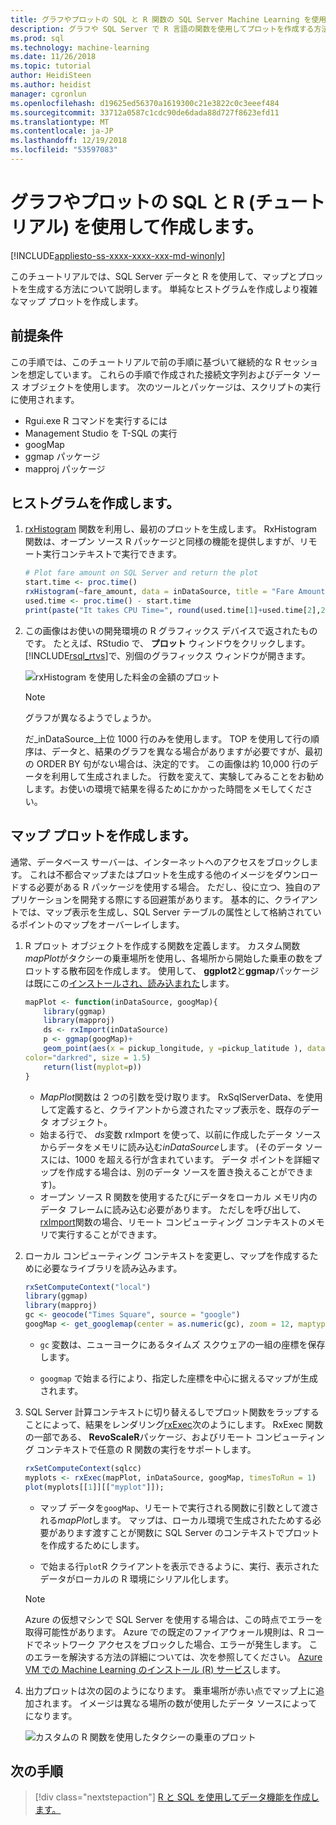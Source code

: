 ```yaml
---
title: グラフやプロットの SQL と R 関数の SQL Server Machine Learning を使用して作成します。
description: グラフや SQL Server で R 言語の関数を使用してプロットを作成する方法を示すチュートリアルです。
ms.prod: sql
ms.technology: machine-learning
ms.date: 11/26/2018
ms.topic: tutorial
author: HeidiSteen
ms.author: heidist
manager: cgronlun
ms.openlocfilehash: d19625ed56370a1619300c21e3822c0c3eeef484
ms.sourcegitcommit: 33712a0587c1cdc90de6dada88d727f8623efd11
ms.translationtype: MT
ms.contentlocale: ja-JP
ms.lasthandoff: 12/19/2018
ms.locfileid: "53597083"
---
```

# <a name="create-graphs-and-plots-using-sql-and-r-walkthrough"></a>グラフやプロットの SQL と R (チュートリアル) を使用して作成します。
[!INCLUDE[appliesto-ss-xxxx-xxxx-xxx-md-winonly](../../includes/appliesto-ss-xxxx-xxxx-xxx-md-winonly.md)]

このチュートリアルでは、SQL Server データと R を使用して、マップとプロットを生成する方法について説明します。 単純なヒストグラムを作成しより複雑なマップ プロットを作成します。

## <a name="prerequisites"></a>前提条件

この手順では、このチュートリアルで前の手順に基づいて継続的な R セッションを想定しています。 これらの手順で作成された接続文字列およびデータ ソース オブジェクトを使用します。 次のツールとパッケージは、スクリプトの実行に使用されます。

+ Rgui.exe R コマンドを実行するには
+ Management Studio を T-SQL の実行
+ googMap
+ ggmap パッケージ
+ mapproj パッケージ

## <a name="create-a-histogram"></a>ヒストグラムを作成します。

1. [rxHistogram](https://docs.microsoft.com/r-server/r-reference/revoscaler/rxdatasource) 関数を利用し、最初のプロットを生成します。  RxHistogram 関数は、オープン ソース R パッケージと同様の機能を提供しますが、リモート実行コンテキストで実行できます。

    ```R
    # Plot fare amount on SQL Server and return the plot
    start.time <- proc.time()
    rxHistogram(~fare_amount, data = inDataSource, title = "Fare Amount Histogram")
    used.time <- proc.time() - start.time
    print(paste("It takes CPU Time=", round(used.time[1]+used.time[2],2), " seconds, Elapsed Time=", round(used.time[3],2), " seconds to generate plot.", sep=""))
    ```

2. この画像はお使いの開発環境の R グラフィックス デバイスで返されたものです。  たとえば、RStudio で、 **プロット** ウィンドウをクリックします。  [!INCLUDE[rsql_rtvs](../../includes/rsql-rtvs-md.md)]で、別個のグラフィックス ウィンドウが開きます。

    ![rxHistogram を使用した料金の金額のプロット](media/rsql-e2e-rxhistogramresult.png "rxHistogram を使用した料金の金額のプロット")

    > [!NOTE]
    > グラフが異なるようでしょうか。
    >  
    > だ_inDataSource_上位 1000 行のみを使用します。 TOP を使用して行の順序は、データと、結果のグラフを異なる場合がありますが必要ですが、最初の ORDER BY 句がない場合は、決定的です。
    > この画像は約 10,000 行のデータを利用して生成されました。 行数を変えて、実験してみることをお勧めします。お使いの環境で結果を得るためにかかった時間をメモしてください。

## <a name="create-a-map-plot"></a>マップ プロットを作成します。

通常、データベース サーバーは、インターネットへのアクセスをブロックします。 これは不都合マップまたはプロットを生成する他のイメージをダウンロードする必要がある R パッケージを使用する場合。 ただし、役に立つ、独自のアプリケーションを開発する際にする回避策があります。 基本的に、クライアントでは、マップ表示を生成し、SQL Server テーブルの属性として格納されているポイントのマップをオーバーレイします。

1. R プロット オブジェクトを作成する関数を定義します。 カスタム関数*mapPlot*がタクシーの乗車場所を使用し、各場所から開始した乗車の数をプロットする散布図を作成します。 使用して、 **ggplot2**と**ggmap**パッケージは既にこの[インストールされ、読み込まれた](walkthrough-data-science-end-to-end-walkthrough.md#add-packages)します。

    ```R
    mapPlot <- function(inDataSource, googMap){
        library(ggmap)
        library(mapproj)
        ds <- rxImport(inDataSource)
        p <- ggmap(googMap)+
        geom_point(aes(x = pickup_longitude, y =pickup_latitude ), data=ds, alpha =.5,
    color="darkred", size = 1.5)
        return(list(myplot=p))
    }
    ```

    + *MapPlot*関数は 2 つの引数を受け取ります。 RxSqlServerData、を使用して定義すると、クライアントから渡されたマップ表示を、既存のデータ オブジェクト。
    + 始まる行で、 *ds*変数 rxImport を使って、以前に作成したデータ ソースからデータをメモリに読み込む*inDataSource*します。 (そのデータ ソースには、1000 を超える行が含まれています。 データ ポイントを詳細マップを作成する場合は、別のデータ ソースを置き換えることができます)。
    + オープン ソース R 関数を使用するたびにデータをローカル メモリ内のデータ フレームに読み込む必要があります。 ただしを呼び出して、 [rxImport](https://docs.microsoft.com/r-server/r-reference/revoscaler/rximport)関数の場合、リモート コンピューティング コンテキストのメモリで実行することができます。

2. ローカル コンピューティング コンテキストを変更し、マップを作成するために必要なライブラリを読み込みます。

    ```R
    rxSetComputeContext("local")
    library(ggmap)
    library(mapproj)
    gc <- geocode("Times Square", source = "google")
    googMap <- get_googlemap(center = as.numeric(gc), zoom = 12, maptype = 'roadmap', color = 'color');
    ```

    + `gc` 変数は、ニューヨークにあるタイムズ スクウェアの一組の座標を保存します。

    + `googmap` で始まる行により、指定した座標を中心に据えるマップが生成されます。

3. SQL Server 計算コンテキストに切り替えるしでプロット関数をラップすることによって、結果をレンダリング[rxExec](https://docs.microsoft.com/r-server/r-reference/revoscaler/rxexec)次のようにします。 RxExec 関数の一部である、 **RevoScaleR**パッケージ、およびリモート コンピューティング コンテキストで任意の R 関数の実行をサポートします。

    ```R
    rxSetComputeContext(sqlcc)
    myplots <- rxExec(mapPlot, inDataSource, googMap, timesToRun = 1)
    plot(myplots[[1]][["myplot"]]);
    ````

    + マップ データを`googMap`、リモートで実行される関数に引数として渡される*mapPlot*します。 マップは、ローカル環境で生成されたためする必要があります渡すことが関数に SQL Server のコンテキストでプロットを作成するためにします。

    + で始まる行`plot`R クライアントを表示できるように、実行、表示されたデータがローカルの R 環境にシリアル化します。

    > [!NOTE]
    > Azure の仮想マシンで SQL Server を使用する場合は、この時点でエラーを取得可能性があります。 Azure での既定のファイアウォール規則は、R コードでネットワーク アクセスをブロックした場合、エラーが発生します。 このエラーを解決する方法の詳細については、次を参照してください。 [Azure VM での Machine Learning のインストール (R) サービス](../r/installing-sql-server-r-services-on-an-azure-virtual-machine.md)します。

4. 出力プロットは次の図のようになります。 乗車場所が赤い点でマップ上に追加されます。 イメージは異なる場所の数が使用したデータ ソースによってになります。

    ![カスタムの R 関数を使用したタクシーの乗車のプロット](media/rsql-e2e-mapplot.png "カスタムの R 関数を使用したタクシーの乗車のプロット")

## <a name="next-steps"></a>次の手順

> [!div class="nextstepaction"]
> [R と SQL を使用してデータ機能を作成します。](walkthrough-create-data-features.md)
